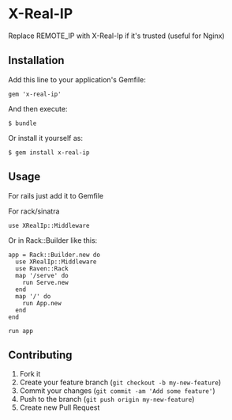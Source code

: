 # X-Real-IP

Replace REMOTE_IP with X-Real-Ip if it's trusted (useful for Nginx)

## Installation

Add this line to your application's Gemfile:

    gem 'x-real-ip'

And then execute:

    $ bundle

Or install it yourself as:

    $ gem install x-real-ip

## Usage

For rails just add it to Gemfile

For rack/sinatra

    use XRealIp::Middleware

Or in Rack::Builder like this:

    app = Rack::Builder.new do
      use XRealIp::Middleware
      use Raven::Rack
      map '/serve' do
        run Serve.new
      end
      map '/' do
        run App.new
      end
    end

    run app


## Contributing

1. Fork it
2. Create your feature branch (`git checkout -b my-new-feature`)
3. Commit your changes (`git commit -am 'Add some feature'`)
4. Push to the branch (`git push origin my-new-feature`)
5. Create new Pull Request
